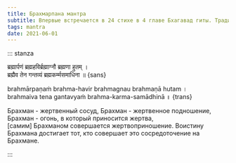 ```yaml
---
title: Брахмарпана мантра
subtitle: Впервые встречается в 24 стихе в 4 главе Бхагавад гиты. Традиционно произносится перед приемом пищи, предложением плодов своих действий божеству или перед жертвоприношением
tags: mantra
date: 2021-06-01
---
```


::: stanza

ब्रह्मार्पणं ब्रह्महविर्ब्रह्माग्नौ ब्रह्मणा हुतम् ।     
ब्रह्मैव तेन गन्तव्यं ब्रह्मकर्म्मसमाधिना ॥ {sans}


brahmārpaṇaṁ brahma-havir brahmagnau brahmaṇā hutam ।      
brahmaiva tena gantavyaṁ brahma-karma-samādhinā ॥ {trans}

Брахман - жертвенный сосуд, Брахман - жертвенное подношение, Брахман - огонь, в который приносится жертва,     
[самим] Брахманом совершается жертвоприношение. Воистину Брахмана достигает тот, кто совершает это сосредоточение на Брахмане. 

:::

